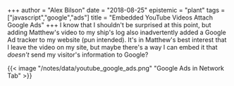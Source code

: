 +++
author = "Alex Bilson"
date = "2018-08-25"
epistemic = "plant"
tags = ["javascript","google","ads"]
title = "Embedded YouTube Videos Attach Google Ads"
+++
I know that I shouldn't be surprised at this point, but adding Matthew's video to my ship's log also inadvertently added a Google Ad tracker to my website (pun intended). It's in Matthew's best interest that I leave the video on my site, but maybe there's a way I can embed it that _doesn't_ send my visitor's information to Google?

{{< image "/notes/data/youtube_google_ads.png" "Google Ads in Network Tab" >}}
